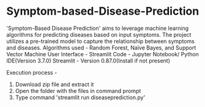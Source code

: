 # Symptom-based-Disease-Prediction

'Symptom-Based Disease Prediction' aims to leverage machine learning algorithms for predicting diseases based on input symptoms. The project utilizes a pre-trained model to capture the relationship between symptoms and diseases. 
Algorithms used - Random Forest, Naïve Bayes, and Support Vector Machine
User Interface - Streamlit
Code - Jupyter Notebook/ Python IDE(Version 3.7.0)
Streamlit - Version 0.87.0(Install if not present)

Execution process - 
1) Download zip file and extract it
2) Open the folder with the files in command prompt
3) Type command 'streamlit run diseaseprediction.py'
